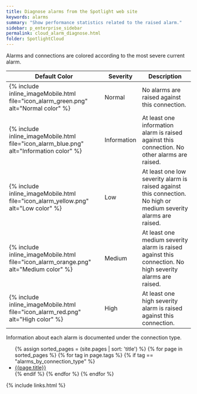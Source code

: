 ```yaml
---
title: Diagnose alarms from the Spotlight web site
keywords: alarms
summary: "Show performance statistics related to the raised alarm."
sidebar: p_enterprise_sidebar
permalink: cloud_alarm_diagnose.html
folder: SpotlightCloud
---
```


Alarms and connections are colored according to the most severe current alarm.

Default Color | Severity | Description
--------------|----------|------------
{% include inline_imageMobile.html file="icon_alarm_green.png" alt="Normal color" %} | Normal | No alarms are raised against this connection.
{% include inline_imageMobile.html file="icon_alarm_blue.png" alt="Information color" %} | Information | At least one information alarm is raised against this connection. No other alarms are raised.
{% include inline_imageMobile.html file="icon_alarm_yellow.png" alt="Low color" %} | Low | At least one low severity alarm is raised against this connection. No high or medium severity alarms are raised.
{% include inline_imageMobile.html file="icon_alarm_orange.png" alt="Medium color" %} | Medium | At least one medium severity alarm is raised against this connection. No high severity alarms are raised.
{% include inline_imageMobile.html file="icon_alarm_red.png" alt="High color" %} | High | At least one high severity alarm is raised against this connection.

Information about each alarm is documented under the connection type.

<ul>
{% assign sorted_pages = (site.pages | sort: 'title') %}
{% for page in sorted_pages %}
{% for tag in page.tags %}
{% if tag == "alarms_by_connection_type" %}
<li><a href="{{ page.url | prepend: site.baseurl}}">{{page.title}}</a></li>
{% endif %}
{% endfor %}
{% endfor %}
</ul>


{% include links.html %}

